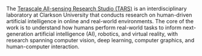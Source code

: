 The [Terascale All-sensing Research Studio (TARS)](https://tars.clarkson.edu/) is an interdisciplinary laboratory at Clarkson University that conducts research on human-driven artificial intelligence in online and real-world environments. The core of the work is to understand how humans perform real-world tasks to inform next-generation artificial intelligence (AI), robotics, and virtual reality, with research spanning computer vision, deep learning, computer graphics, and human-computer interaction.
